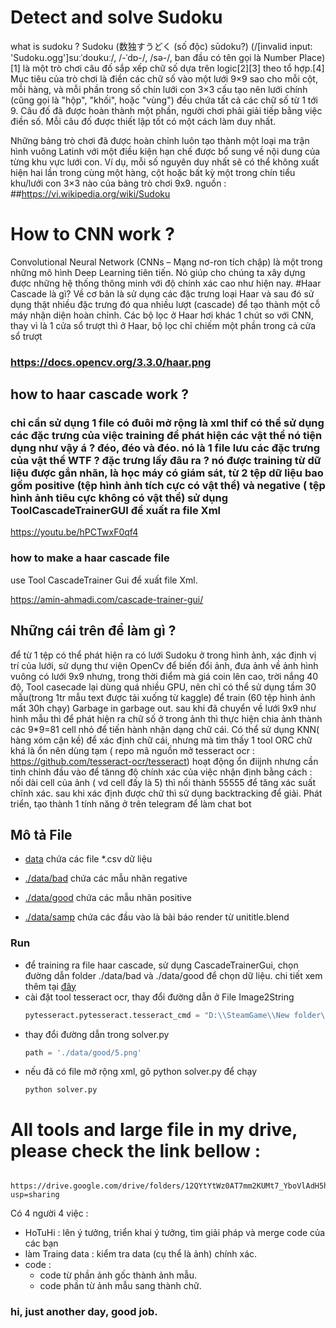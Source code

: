 
# Detect and solve Sudoku
what is sudoku ?
Sudoku (数独すうどく (số độc) sūdoku?) (/[invalid input: 'Sudoku.ogg']suːˈdoʊkuː/, /-ˈdɒ-/, /sə-/, ban đầu có tên gọi là Number Place)[1] là một trò chơi câu đố sắp xếp chữ số dựa trên logic[2][3] theo tổ hợp.[4] Mục tiêu của trò chơi là điền các chữ số vào một lưới 9×9 sao cho mỗi cột, mỗi hàng, và mỗi phần trong số chín lưới con 3×3 cấu tạo nên lưới chính (cũng gọi là "hộp", "khối", hoặc "vùng") đều chứa tất cả các chữ số từ 1 tới 9. Câu đố đã được hoàn thành một phần, người chơi phải giải tiếp bằng việc điền số. Mỗi câu đố được thiết lập tốt có một cách làm duy nhất.

Những bảng trò chơi đã được hoàn chỉnh luôn tạo thành một loại ma trận hình vuông Latinh với một điều kiện hạn chế được bổ sung về nội dung của từng khu vực lưới con. Ví dụ, mỗi số nguyên duy nhất sẽ có thể không xuất hiện hai lần trong cùng một hàng, cột hoặc bất kỳ một trong chín tiểu khu/lưới con 3×3 nào của bảng trò chơi 9x9.
nguồn : 
##https://vi.wikipedia.org/wiki/Sudoku

# How to CNN work ?
Convolutional Neural Network (CNNs – Mạng nơ-ron tích chập)
là một trong những mô hình Deep Learning tiên tiến.
Nó giúp cho chúng ta xây dựng được những hệ thống thông minh
với độ chính xác cao như hiện nay.
#Haar Cascade là gì?
Về cơ bản là sử dụng các đặc trưng loại Haar
và sau đó sử dụng thật nhiều đặc trưng đó qua nhiều lượt (cascade)
để tạo thành một cỗ máy nhận diện hoàn chỉnh.
Các bộ lọc ở Haar hơi khác 1 chút so với CNN, thay vì là 1 cửa sổ trượt thì ở Haar,
bộ lọc chỉ chiếm một phần trong cả cửa sổ trượt

### https://docs.opencv.org/3.3.0/haar.png

## how to haar cascade work ?

### chỉ cần sử dụng 1 file có đuôi mở rộng là xml thif có thể sử dụng các đặc trưng của việc training để phát hiện các vật thể nó tiện dụng như vậy á ? đéo, đéo và đéo. nó là 1 file lưu các đặc trưng của vật thể WTF ? đặc trưng lấy đâu ra ? nó được training từ dữ liệu được gắn nhãn, là học máy có giám sát, từ 2 tệp dữ liệu bao gồm positive (tệp hình ảnh tích cực có vật thể) và negative ( tệp hình ảnh tiêu cực không có vật thể) sử dụng ToolCascadeTrainerGUI để xuất ra file Xml
https://youtu.be/hPCTwxF0qf4

### how to make a haar cascade file

use Tool CascadeTrainer Gui để xuất file Xml.

https://amin-ahmadi.com/cascade-trainer-gui/

## Những cái trên để làm gì ?

để từ 1 tệp có thể phát hiện ra có lưới Sudoku ở trong hình ảnh,
xác định vị trí của lưới,
sử dụng thư viện OpenCv để biến đổi ảnh, đưa ảnh về ảnh hình vuông có lưới 9x9 
nhưng, trong thời điểm mà giá coin lên cao, trời nắng 40 độ, 
Tool casecade lại dùng quá nhiều GPU, nên chỉ có thể sử dụng 
tầm 30 mẫu(trong 1tr mẫu text được tải xuống từ kaggle) để train
(60 tệp hình ảnh mất 30h chạy)
Garbage in garbage out.
sau khi đã chuyển về lưới 9x9 như hình mẫu
thì để phát hiện ra chữ số ở trong ảnh thì thực hiện chia ảnh thành các 9*9=81 cell nhỏ để tiến hành 
nhận dạng chữ cái.
Có thể sử dụng KNN( hàng xóm cận kề) để xác định chữ cái, 
nhưng mà tìm thấy 1 tool ORC chữ khá là ổn nên dùng tạm ( repo mã nguồn mở tesseract ocr : https://github.com/tesseract-ocr/tesseract)
hoạt động ổn điijnh nhưng cần tinh chỉnh đầu vào để tănng độ chính xác của việc nhận định bằng cách :
nối dài cell của ảnh ( vd cell đấy là 5) thì nối thành 55555 để tăng xác suất chĩnh xác.
sau khi xác định được chữ thì sử dụng backtracking để giải.
Phát triển, tạo thành 1 tính năng ở trên telegram để làm chat bot


## Mô tả File
  - [data](https://github.com/HoTuHi/ai-xla/tree/main/data) chứa các file *.csv dữ liệu

  - [./data/bad](https://github.com/HoTuHi/ai-xla/tree/main/data/bad) chứa các mẫu nhãn regative

  - [./data/good](https://github.com/HoTuHi/ai-xla/tree/main/data/good) chứa các mẫu nhãn positive

  - [./data/samp](https://github.com/HoTuHi/ai-xla/tree/main/data/samp) chứa các đầu vào là bài báo render từ unititle.blend
### Run 
- để training ra file haar cascade, sử dụng CascadeTrainerGui, chọn đường dẫn folder ./data/bad và ./data/good
để chọn dữ liệu.
chi tiết xem thêm tại [đây](https://amin-ahmadi.com/cascade-trainer-gui/)
- cài đặt tool tesseract ocr, thay đổi đường dẫn ở File Image2String
  ```python 
  pytesseract.pytesseract.tesseract_cmd = "D:\\SteamGame\\New folder\\tesseract.exe"
  ```
- thay đổi đường dẫn trong solver.py 
  ```python
  path = './data/good/5.png'
  
- nếu đã có file mở rộng xml, gõ python solver.py để chạy
  ```angular2html
  python solver.py
  ```

# All tools and large file in my drive, please check the link bellow :
      https://drive.google.com/drive/folders/12QYtYtWz0AT7mm2KUMt7_YboVlAdH5hP?usp=sharing

Có 4 người 4 việc :
- HoTuHi : lên ý tưởng, triển khai ý tưởng, tìm giải pháp và merge code của các bạn
- làm Traing data : kiểm tra data (cụ thể là ảnh) chính xác.
- code :
    - code từ phần ảnh gốc thành ảnh mẫu.
    - code phần từ ảnh mẫu sang thành chữ.
  
### hi, just another day, good job.
